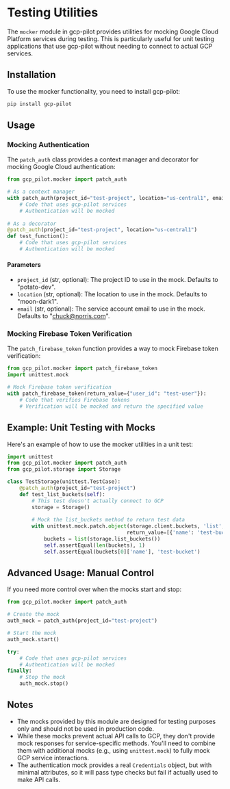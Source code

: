 # Testing Utilities

The `mocker` module in gcp-pilot provides utilities for mocking Google Cloud Platform services during testing. This is particularly useful for unit testing applications that use gcp-pilot without needing to connect to actual GCP services.

## Installation

To use the mocker functionality, you need to install gcp-pilot:

```bash
pip install gcp-pilot
```

## Usage

### Mocking Authentication

The `patch_auth` class provides a context manager and decorator for mocking Google Cloud authentication:

```python
from gcp_pilot.mocker import patch_auth

# As a context manager
with patch_auth(project_id="test-project", location="us-central1", email="test@example.com"):
    # Code that uses gcp-pilot services
    # Authentication will be mocked
    
# As a decorator
@patch_auth(project_id="test-project", location="us-central1")
def test_function():
    # Code that uses gcp-pilot services
    # Authentication will be mocked
```

#### Parameters

- `project_id` (str, optional): The project ID to use in the mock. Defaults to "potato-dev".
- `location` (str, optional): The location to use in the mock. Defaults to "moon-dark1".
- `email` (str, optional): The service account email to use in the mock. Defaults to "chuck@norris.com".

### Mocking Firebase Token Verification

The `patch_firebase_token` function provides a way to mock Firebase token verification:

```python
from gcp_pilot.mocker import patch_firebase_token
import unittest.mock

# Mock Firebase token verification
with patch_firebase_token(return_value={"user_id": "test-user"}):
    # Code that verifies Firebase tokens
    # Verification will be mocked and return the specified value
```

## Example: Unit Testing with Mocks

Here's an example of how to use the mocker utilities in a unit test:

```python
import unittest
from gcp_pilot.mocker import patch_auth
from gcp_pilot.storage import Storage

class TestStorage(unittest.TestCase):
    @patch_auth(project_id="test-project")
    def test_list_buckets(self):
        # This test doesn't actually connect to GCP
        storage = Storage()
        
        # Mock the list_buckets method to return test data
        with unittest.mock.patch.object(storage.client.buckets, 'list', 
                                       return_value=[{'name': 'test-bucket'}]):
            buckets = list(storage.list_buckets())
            self.assertEqual(len(buckets), 1)
            self.assertEqual(buckets[0]['name'], 'test-bucket')
```

## Advanced Usage: Manual Control

If you need more control over when the mocks start and stop:

```python
from gcp_pilot.mocker import patch_auth

# Create the mock
auth_mock = patch_auth(project_id="test-project")

# Start the mock
auth_mock.start()

try:
    # Code that uses gcp-pilot services
    # Authentication will be mocked
finally:
    # Stop the mock
    auth_mock.stop()
```

## Notes

- The mocks provided by this module are designed for testing purposes only and should not be used in production code.
- While these mocks prevent actual API calls to GCP, they don't provide mock responses for service-specific methods. You'll need to combine them with additional mocks (e.g., using `unittest.mock`) to fully mock GCP service interactions.
- The authentication mock provides a real `Credentials` object, but with minimal attributes, so it will pass type checks but fail if actually used to make API calls.